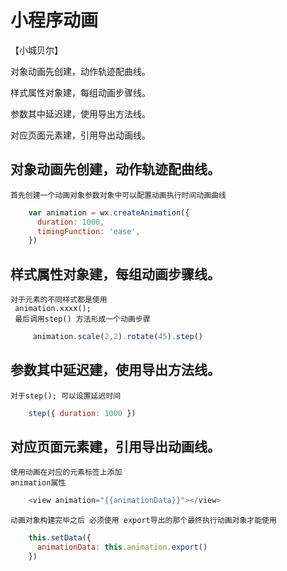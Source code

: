 # 小程序动画

【小城贝尔】

对象动画先创建，动作轨迹配曲线。

样式属性对象建，每组动画步骤线。

参数其中延迟建，使用导出方法线。

对应页面元素建，引用导出动画线。


## 对象动画先创建，动作轨迹配曲线。
    首先创建一个动画对象参数对象中可以配置动画执行时间动画曲线
```js
    var animation = wx.createAnimation({
      duration: 1000,
      timingFunction: 'ease',
    })
```
## 样式属性对象建，每组动画步骤线。
    对于元素的不同样式都是使用 
     animation.xxxx();
     最后调用step() 方法形成一个动画步骤
```js
     animation.scale(2,2).rotate(45).step()
```
## 参数其中延迟建，使用导出方法线。
    对于step(); 可以设置延迟时间
```js
    step({ duration: 1000 })
```
## 对应页面元素建，引用导出动画线。
    使用动画在对应的元素标签上添加
    animation属性
```js
    <view animation="{{animationData}}"></view>
```
    动画对象构建完毕之后 必须使用 export导出的那个最终执行动画对象才能使用
```js
    this.setData({
      animationData: this.animation.export()
    })
```